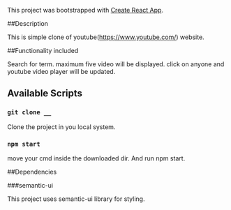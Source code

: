 This project was bootstrapped with [Create React App](https://github.com/facebook/create-react-app).

##Description

This is simple clone of youtube(https://www.youtube.com/) website.

##Functionality included

Search for term.
maximum five video will be displayed.
click on anyone and youtube video player will be updated.

 
## Available Scripts

### `git clone __`

Clone the project in you local system.

### `npm start`

move your cmd inside the downloaded dir.
And run npm start.

##Dependencies

###semantic-ui

This project uses semantic-ui library for styling.





